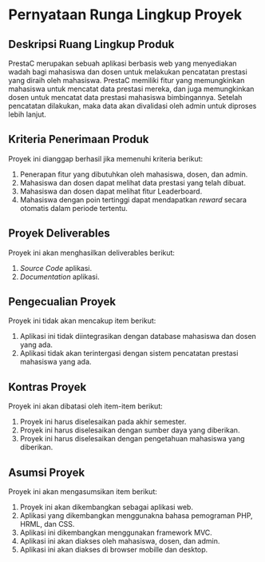 # Pernyataan Runga Lingkup Proyek

## Deskripsi Ruang Lingkup Produk

PrestaC merupakan sebuah aplikasi berbasis web yang menyediakan wadah bagi mahasiswa dan dosen untuk melakukan pencatatan prestasi yang diraih oleh mahasiswa. PrestaC memiliki fitur yang memungkinkan mahasiswa untuk mencatat data prestasi mereka, dan juga memungkinkan dosen untuk mencatat data prestasi mahasiswa bimbingannya. Setelah pencatatan dilakukan, maka data akan divalidasi oleh admin untuk diproses lebih lanjut.

## Kriteria Penerimaan Produk
Proyek ini dianggap berhasil jika memenuhi kriteria berikut:

1. Penerapan fitur yang dibutuhkan oleh mahasiswa, dosen, dan admin.
2. Mahasiswa dan dosen dapat melihat data prestasi yang telah dibuat.
3. Mahasiswa dan dosen dapat melihat fitur Leaderboard.
4. Mahasiswa dengan poin tertinggi dapat mendapatkan _*reward*_ secara otomatis dalam periode tertentu.

## Proyek Deliverables
Proyek ini akan menghasilkan deliverables berikut:

1. _Source Code_ aplikasi.
2. _Documentation_ aplikasi.

## Pengecualian Proyek
Proyek ini tidak akan mencakup item berikut:

1. Aplikasi ini tidak diintegrasikan dengan database mahasiswa dan dosen yang ada.
2. Aplikasi tidak akan terintergasi dengan sistem pencatatan prestasi mahasiswa yang ada.

## Kontras Proyek
Proyek ini akan dibatasi oleh item-item berikut:

1. Proyek ini harus diselesaikan pada akhir semester.
2. Proyek ini harus diselesaikan dengan sumber daya yang diberikan.
3. Proyek ini harus diselesaikan dengan pengetahuan mahasiswa yang diberikan.

## Asumsi Proyek
Proyek ini akan mengasumsikan item berikut:

1. Proyek ini akan dikembangkan sebagai aplikasi web.
2. Aplikasi yang dikembangkan menggunakna bahasa pemograman PHP, HRML, dan CSS.
3. Aplikasi ini dikembangkan menggunakan framework MVC.
4. Aplikasi ini akan diakses oleh mahasiswa, dosen, dan admin.
5. Aplikasi ini akan diakses di browser mobille dan desktop.

